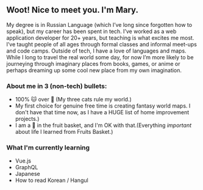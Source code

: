 ## Woot! Nice to meet you. I'm Mary.

My degree is in Russian Language (which I’ve long since forgotten how to speak), but my career has been spent in tech.  I’ve worked as a web application developer for 20+ years, but teaching is what excites me most.  I’ve taught people of all ages through formal classes and informal meet-ups and code camps. Outside of tech, I have a love of languages and maps. While I long to travel the real world some day, for now I’m more likely to be journeying through imaginary places from books, games, or anime or perhaps dreaming up some cool new place from my own imagination. 

### About me in 3 (non-tech) bullets:
- 100% :cat: over :dog: (My three cats rule my world.)
- My first choice for genuine free time is creating fantasy world maps. I don't have that time now, as I have a HUGE list of home improvement projects.)
- I am a :rice_ball: in the fruit basket, and I'm OK with that.(Everything *important* about life I learned from Fruits Basket.) 

### What I'm currently learning

- Vue.js 
- GraphQL
- Japanese 
- How to read Korean / Hangul
